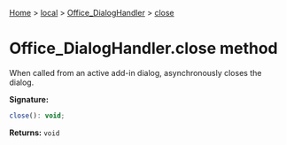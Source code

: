 [Home](./index) &gt; [local](local.md) &gt; [Office\_DialogHandler](local.office_dialoghandler.md) &gt; [close](local.office_dialoghandler.close.md)

# Office\_DialogHandler.close method

When called from an active add-in dialog, asynchronously closes the dialog.

**Signature:**
```javascript
close(): void;
```
**Returns:** `void`

